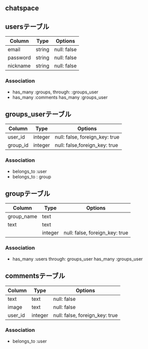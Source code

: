 

## chatspace

## usersテーブル
|Column|Type|Options|
|------|----|-------|
|email|string|null: false|
|password|string|null: false|
|nickname|string|null: false|
### Association
- has_many :groups, through: :groups_user
- has_many :comments
  has_many :groups_user 

## groups_userテーブル
|Column|Type|Options|
|------|----|-------|
|user_id|integer|null: false, foreign_key: true|
|group_id|integer|null: false,foreign_key: true|
### Association
- belongs_to :user
- belongs_to : group

## groupテーブル
|Column|Type|Options|
|------|----|-------|
|group_name|text||
|text|text||
||integer|null: false, foreign_key: true|
### Association
- has_many :users through: groups_user
  has_many :groups_user

## commentsテーブル
|Column|Type|Options|
|------|----|-------|
|text|text|null: false|
|image|text|null: false|
|user_id|integer|null: false, foreign_key: true|
### Association
- belongs_to :user